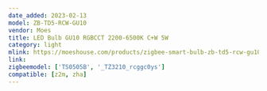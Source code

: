 ```yaml
---
date_added: 2023-02-13
model: ZB-TD5-RCW-GU10
vendor: Moes
title: LED Bulb GU10 RGBCCT 2200-6500K C+W 5W
category: light
mlink: https://moeshouse.com/products/zigbee-smart-bulb-zb-td5-rcw-gu10-ms
link: 
zigbeemodel: ['TS0505B', '_TZ3210_rcggc0ys']
compatible: [z2m, zha]
---
```

